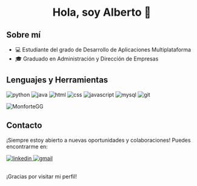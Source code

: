 <div align="center">
<h1 align="center">Hola, soy Alberto 👋</h1>
</div>

## Sobre mí
- 💻 Estudiante del grado de Desarrollo de Aplicaciones Multiplataforma
- 🎓 Graduado en Administración y Dirección de Empresas



## Lenguajes y Herramientas

<img alt="python" src="https://img.shields.io/badge/Python-3776AB?style=for-the-badge&logo=python&logoColor=white" /> <img alt="java" src="https://img.shields.io/badge/Java-ED8B00?style=for-the-badge&logo=java&logoColor=white" /> <img alt="html" src="https://img.shields.io/badge/HTML5-E34F26?style=for-the-badge&logo=html5&logoColor=white" /> <img alt="css" src="https://img.shields.io/badge/CSS3-1572B6?style=for-the-badge&logo=css3&logoColor=white" /> <img alt="javascript" src="https://img.shields.io/badge/JavaScript-F7DF1E?style=for-the-badge&logo=javascript&logoColor=black" /> <img alt="mysql" src="https://img.shields.io/badge/MySQL-00000F?style=for-the-badge&logo=mysql&logoColor=white" /> <img alt="git" src="https://img.shields.io/badge/GIT-E44C30?style=for-the-badge&logo=git&logoColor=white" />
 

<p><img align="center" src="https://github-readme-stats.vercel.app/api/top-langs?username=MonforteGG&show_icons=true&locale=en&layout=compact" alt="MonforteGG" /></p>

## Contacto

¡Siempre estoy abierto a nuevas oportunidades y colaboraciones! Puedes encontrarme en:

<a href="https://www.linkedin.com/in/albdiamun/" target="_blank">
    <img alt="linkedin" src="https://img.shields.io/badge/LinkedIn-0077B5?style=for-the-badge&logo=linkedin&logoColor=white" />
</a>
<a href="mailto:albdiamun@gmail.com">
    <img alt="gmail" src="https://img.shields.io/badge/Gmail-D14836?style=for-the-badge&logo=gmail&logoColor=white" />
</a>


<br>
<br>

¡Gracias por visitar mi perfil!
